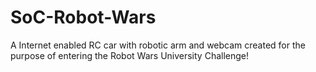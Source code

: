 SoC-Robot-Wars
==============

A Internet enabled RC car with robotic arm and webcam created for the purpose of entering the Robot Wars University Challenge!
